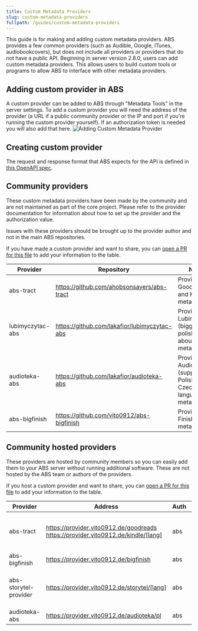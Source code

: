 ```yaml
---
title: Custom Metadata Providers
slug: custom-metadata-providers
fullpath: /guides/custom-metadata-providers
---
```


This guide is for making and adding custom metadata providers.
ABS provides a few common providers (such as Audible, Google, iTunes, audiobookcovers), but does not include all providers or providers that do not have a public API.
Beginning in server version 2.8.0, users can add custom metadata providers.
This allows users to build custom tools or programs to allow ABS to interface with other metadata providers.

## Adding custom provider in ABS

A custom provider can be added to ABS through "Metadata Tools" in the server settings.
To add a custom provider you will need the address of the provider (a URL if a public community provider or the IP and port if you're running the custom provider yourself).
If an authorization token is needed you will also add that here.
![Adding Custom Metadata Provider](/guides/custom_metadata/adding_provider.png)

## Creating custom provider

The request and response format that ABS expects for the API is defined in [this OpenAPI spec](https://github.com/advplyr/audiobookshelf/blob/master/custom-metadata-provider-specification.yaml).

## Community providers

These custom metadata providers have been made by the community and are not maintained as part of the core project.
Please refer to the provider documentation for information about how to set up the provider and the authorization value.

Issues with these providers should be brought up to the provider author and not in the main ABS repositories.

If you have made a custom provider and want to share, you can [open a PR for this file](https://github.com/audiobookshelf/audiobookshelf-web/blob/master/content/guides/13.custom-metadata-providers.md) to add your information to the table.

| Provider         | Repository                                   | Notes                                                            |
| ---------------- | -------------------------------------------- | ---------------------------------------------------------------- |
| abs-tract        | https://github.com/ahobsonsayers/abs-tract   | Provides Goodreads and Kindle metadata                           |
| lubimyczytac-abs | https://github.com/lakafior/lubimyczytac-abs | Provides Lubimyczytac (biggest polish site about books) metadata |
| audioteka-abs    | https://github.com/lakafior/audioteka-abs    | Provides Audioteka (supports Polish and Czech language) metadata |
| abs-bigfinish    | https://github.com/vito0912/abs-bigfinish    | Provides Big Finish metadata                                     |

## Community hosted providers

These providers are hosted by community members so you can easily add them to your ABS server without running additional software.
These are not hosted by the ABS team or authors of the providers.

If you host a custom provider and want to share, you can [open a PR for this file](https://github.com/audiobookshelf/audiobookshelf-web/blob/master/content/guides/13.custom-metadata-providers.md) to add your information to the table.

| Provider              | Address                                                                              | Auth | Notes                                                                                                                                                                                    |
| --------------------- | ------------------------------------------------------------------------------------ | ---- | ---------------------------------------------------------------------------------------------------------------------------------------------------------------------------------------- |
| abs-tract             | https://provider.vito0912.de/goodreads<br>https://provider.vito0912.de/kindle/[lang] | abs  | See [Supported languages](https://github.com/ahobsonsayers/abs-tract?tab=readme-ov-file#kindle-2). Used [Repository](https://github.com/ahobsonsayers/abs-tract)                         |
| abs-bigfinish         | https://provider.vito0912.de/bigfinish                                               | abs  | Used [Repository](https://github.com/Vito0912/abs-bigfinish)                                                                                                                             |
| abs-storytel-provider | https://provider.vito0912.de/storytel/[lang]                                         | abs  | See [Supported languages](https://github.com/Vito0912/abs-storytel-provider/?tab=readme-ov-file#supported-regions). Used [Repository](https://github.com/Vito0912/abs-storytel-provider) |
| audioteka-abs         | https://provider.vito0912.de/audioteka/pl                                            | abs  | Used [Repository](https://github.com/lakafior/audioteka-abs)                                                                                                                             |
